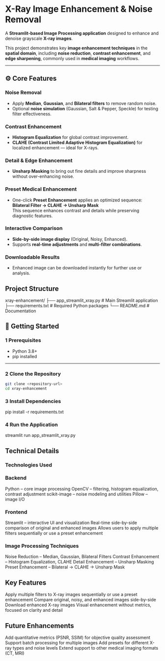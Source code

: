 #  X-Ray Image Enhancement & Noise Removal

A **Streamlit-based Image Processing application** designed to enhance and denoise grayscale **X-ray images**.  

This project demonstrates key **image enhancement techniques** in the **spatial domain**, including **noise reduction**, **contrast enhancement**, and **edge sharpening**, commonly used in **medical imaging** workflows.  

---

## ⚙️ Core Features

###  Noise Removal
- Apply **Median**, **Gaussian**, and **Bilateral filters** to remove random noise.  
- Optional **noise simulation** (Gaussian, Salt & Pepper, Speckle) for testing filter effectiveness.  

###  Contrast Enhancement
- **Histogram Equalization** for global contrast improvement.  
- **CLAHE (Contrast Limited Adaptive Histogram Equalization)** for localized enhancement — ideal for X-rays.  

###  Detail & Edge Enhancement
- **Unsharp Masking** to bring out fine details and improve sharpness without over-enhancing noise.  

###  Preset Medical Enhancement
- One-click **Preset Enhancement** applies an optimized sequence:  
  **Bilateral Filter → CLAHE → Unsharp Mask**  
  This sequence enhances contrast and details while preserving diagnostic features.  

###  Interactive Comparison
- **Side-by-side image display** (Original, Noisy, Enhanced).  
- Supports **real-time adjustments** and **multi-filter combinations**.  

###  Downloadable Results
- Enhanced image can be downloaded instantly for further use or analysis.


##  Project Structure
xray-enhancement/
├── app_streamlit_xray.py       # Main Streamlit application
├── requirements.txt            # Required Python packages
└── README.md                   # Documentation


## 🚀 Getting Started

### 1️ Prerequisites
- Python 3.8+
- pip installed

---

### 2️ Clone the Repository

```bash
git clone <repository-url>
cd xray-enhancement
```

### 3 Install Dependencies
pip install -r requirements.txt

### 4️ Run the Application

streamlit run app_streamlit_xray.py

## Technical Details
### Technologies Used

### Backend

 Python – core image processing
 OpenCV – filtering, histogram equalization, contrast adjustment
 scikit-image – noise modeling and utilities
 Pillow – image I/O

### Frontend

 Streamlit – interactive UI and visualization
 Real-time side-by-side comparison of original and enhanced images
 Allows users to apply multiple filters sequentially or use a preset enhancement

### Image Processing Techniques

Noise Reduction – Median, Gaussian, Bilateral Filters
Contrast Enhancement – Histogram Equalization, CLAHE
Detail Enhancement – Unsharp Masking
Preset Enhancement – Bilateral → CLAHE → Unsharp Mask

## Key Features

Apply multiple filters to X-ray images sequentially or use a preset enhancement
Compare original, noisy, and enhanced images side-by-side
Download enhanced X-ray images
Visual enhancement without metrics, focused on clarity and detail

## Future Enhancements

Add quantitative metrics (PSNR, SSIM) for objective quality assessment
Support batch processing for multiple images
Add presets for different X-ray types and noise levels
Extend support to other medical imaging formats (CT, MRI)